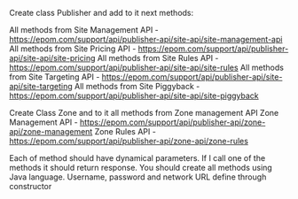 Create class Publisher and add to it next methods:

All methods from Site Management API - https://epom.com/support/api/publisher-api/site-api/site-management-api
All methods from Site Pricing API - https://epom.com/support/api/publisher-api/site-api/site-pricing
All methods from Site Rules API - https://epom.com/support/api/publisher-api/site-api/site-rules
All methods from Site Targeting API - https://epom.com/support/api/publisher-api/site-api/site-targeting
All methods from Site Piggyback -https://epom.com/support/api/publisher-api/site-api/site-piggyback

Create Class Zone and to it all methods from Zone management API
Zone Management API - https://epom.com/support/api/publisher-api/zone-api/zone-management
Zone Rules API - https://epom.com/support/api/publisher-api/zone-api/zone-rules

Each of method should have dynamical parameters. If I call one of the methods it should return response. You should create all methods using Java language.
 Username, password and network URL define through constructor
